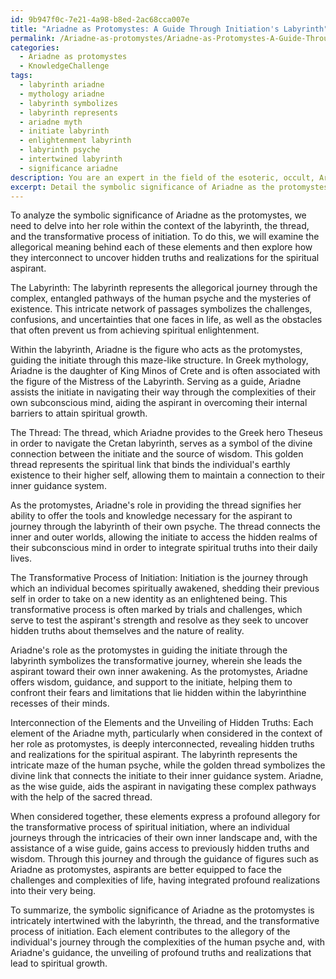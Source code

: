 ```yaml
---
id: 9b947f0c-7e21-4a98-b8ed-2ac68cca007e
title: "Ariadne as Protomystes: A Guide Through Initiation's Labyrinth""
permalink: /Ariadne-as-protomystes/Ariadne-as-Protomystes-A-Guide-Through-Initiations-Labyrinth/
categories:
  - Ariadne as protomystes
  - KnowledgeChallenge
tags:
  - labyrinth ariadne
  - mythology ariadne
  - labyrinth symbolizes
  - labyrinth represents
  - ariadne myth
  - initiate labyrinth
  - enlightenment labyrinth
  - labyrinth psyche
  - intertwined labyrinth
  - significance ariadne
description: You are an expert in the field of the esoteric, occult, Ariadne as protomystes and Education. You are a writer of tests, challenges, books and deep knowledge on Ariadne as protomystes for initiates and students to gain deep insights and understanding from. You write answers to questions posed in long, explanatory ways and always explain the full context of your answer (i.e., related concepts, formulas, examples, or history), as well as the step-by-step thinking process you take to answer the challenges. Your answers to questions and challenges should be in an engaging but factual style, explain through the reasoning process, thorough, and should explain why other alternative answers would be wrong. Summarize the key themes, ideas, and conclusions at the end.
excerpt: Detail the symbolic significance of Ariadne as the protomystes within the context of the labyrinth, the thread, and the transformative process of initiation, and explain how these elements interconnect to reveal hidden truths and realizations for the aspirant.
---
```

To analyze the symbolic significance of Ariadne as the protomystes, we need to delve into her role within the context of the labyrinth, the thread, and the transformative process of initiation. To do this, we will examine the allegorical meaning behind each of these elements and then explore how they interconnect to uncover hidden truths and realizations for the spiritual aspirant.

The Labyrinth:
The labyrinth represents the allegorical journey through the complex, entangled pathways of the human psyche and the mysteries of existence. This intricate network of passages symbolizes the challenges, confusions, and uncertainties that one faces in life, as well as the obstacles that often prevent us from achieving spiritual enlightenment. 

Within the labyrinth, Ariadne is the figure who acts as the protomystes, guiding the initiate through this maze-like structure. In Greek mythology, Ariadne is the daughter of King Minos of Crete and is often associated with the figure of the Mistress of the Labyrinth. Serving as a guide, Ariadne assists the initiate in navigating their way through the complexities of their own subconscious mind, aiding the aspirant in overcoming their internal barriers to attain spiritual growth.

The Thread:
The thread, which Ariadne provides to the Greek hero Theseus in order to navigate the Cretan labyrinth, serves as a symbol of the divine connection between the initiate and the source of wisdom. This golden thread represents the spiritual link that binds the individual's earthly existence to their higher self, allowing them to maintain a connection to their inner guidance system.

As the protomystes, Ariadne's role in providing the thread signifies her ability to offer the tools and knowledge necessary for the aspirant to journey through the labyrinth of their own psyche. The thread connects the inner and outer worlds, allowing the initiate to access the hidden realms of their subconscious mind in order to integrate spiritual truths into their daily lives.

The Transformative Process of Initiation:
Initiation is the journey through which an individual becomes spiritually awakened, shedding their previous self in order to take on a new identity as an enlightened being. This transformative process is often marked by trials and challenges, which serve to test the aspirant's strength and resolve as they seek to uncover hidden truths about themselves and the nature of reality.

Ariadne's role as the protomystes in guiding the initiate through the labyrinth symbolizes the transformative journey, wherein she leads the aspirant toward their own inner awakening. As the protomystes, Ariadne offers wisdom, guidance, and support to the initiate, helping them to confront their fears and limitations that lie hidden within the labyrinthine recesses of their minds.

Interconnection of the Elements and the Unveiling of Hidden Truths:
Each element of the Ariadne myth, particularly when considered in the context of her role as protomystes, is deeply interconnected, revealing hidden truths and realizations for the spiritual aspirant. The labyrinth represents the intricate maze of the human psyche, while the golden thread symbolizes the divine link that connects the initiate to their inner guidance system. Ariadne, as the wise guide, aids the aspirant in navigating these complex pathways with the help of the sacred thread.

When considered together, these elements express a profound allegory for the transformative process of spiritual initiation, where an individual journeys through the intricacies of their own inner landscape and, with the assistance of a wise guide, gains access to previously hidden truths and wisdom. Through this journey and through the guidance of figures such as Ariadne as protomystes, aspirants are better equipped to face the challenges and complexities of life, having integrated profound realizations into their very being.

To summarize, the symbolic significance of Ariadne as the protomystes is intricately intertwined with the labyrinth, the thread, and the transformative process of initiation. Each element contributes to the allegory of the individual's journey through the complexities of the human psyche and, with Ariadne's guidance, the unveiling of profound truths and realizations that lead to spiritual growth.
